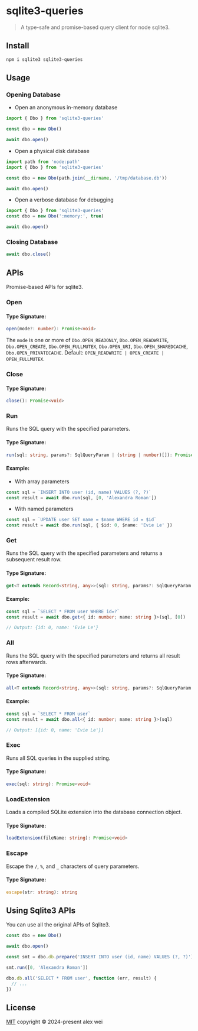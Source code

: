 # sqlite3-queries

> A type-safe and promise-based query client for node sqlite3.

## Install

```sh
npm i sqlite3 sqlite3-queries
```

## Usage

### Opening Database

- Open an anonymous in-memory database

```ts
import { Dbo } from 'sqlite3-queries'

const dbo = new Dbo()

await dbo.open()
```

- Open a physical disk database

```ts
import path from 'node:path'
import { Dbo } from 'sqlite3-queries'

const dbo = new Dbo(path.join(__dirname, '/tmp/database.db'))

await dbo.open()
```

- Open a verbose database for debugging

```ts
import { Dbo } from 'sqlite3-queries'
const dbo = new Dbo(':memory:', true)

await dbo.open()
```

### Closing Database

```ts
await dbo.close()
```

## APIs

Promise-based APIs for sqlite3.

### Open

#### Type Signature:

```ts
open(mode?: number): Promise<void>
```

The `mode` is one or more of `Dbo.OPEN_READONLY`, `Dbo.OPEN_READWRITE`, `Dbo.OPEN_CREATE`, `Dbo.OPEN_FULLMUTEX`, `Dbo.OPEN_URI`, `Dbo.OPEN_SHAREDCACHE`, `Dbo.OPEN_PRIVATECACHE`. Default: `OPEN_READWRITE | OPEN_CREATE | OPEN_FULLMUTEX`.

### Close

#### Type Signature:

```ts
close(): Promise<void>
```

### Run

Runs the SQL query with the specified parameters.

#### Type Signature:

```ts
run(sql: string, params?: SqlQueryParam | (string | number)[]): Promise<RunResult>
```

#### Example:

- With array parameters

```ts
const sql = `INSERT INTO user (id, name) VALUES (?, ?)`
const result = await dbo.run(sql, [0, 'Alexandra Roman'])
```

- With named parameters

```ts
const sql = `UPDATE user SET name = $name WHERE id = $id`
const result = await dbo.run(sql, { $id: 0, $name: 'Evie Le' })
```

### Get

Runs the SQL query with the specified parameters and returns a subsequent result row.

#### Type Signature:

```ts
get<T extends Record<string, any>>(sql: string, params?: SqlQueryParam | (string | number)[]): Promise<T>
```

#### Example:

```ts
const sql = `SELECT * FROM user WHERE id=?`
const result = await dbo.get<{ id: number; name: string }>(sql, [0])

// Output: {id: 0, name: 'Evie Le'}
```

### All

Runs the SQL query with the specified parameters and returns all result rows afterwards.

#### Type Signature:

```ts
all<T extends Record<string, any>>(sql: string, params?: SqlQueryParam | (string | number)[]): Promise<T[]>
```

#### Example:

```ts
const sql = `SELECT * FROM user`
const result = await dbo.all<{ id: number; name: string }>(sql)

// Output: [{id: 0, name: 'Evie Le'}]
```

### Exec

Runs all SQL queries in the supplied string.

#### Type Signature:

```ts
exec(sql: string): Promise<void>
```

### LoadExtension

Loads a compiled SQLite extension into the database connection object.

#### Type Signature:

```ts
loadExtension(fileName: string): Promise<void>
```

### Escape

Escape the `/`, `%`, and `_` characters of query parameters.

#### Type Signature:

```ts
escape(str: string): string
```

## Using Sqlite3 APIs

You can use all the original APIs of Sqlite3.

```ts
const dbo = new Dbo()

await dbo.open()

const smt = dbo.db.prepare('INSERT INTO user (id, name) VALUES (?, ?)')

smt.run([0, 'Alexandra Roman'])

dbo.db.all('SELECT * FROM user', function (err, result) {
  // ...
})
```

## License

[MIT](./LICENSE) copyright © 2024-present alex wei
